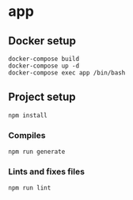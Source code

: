# app

## Docker setup

```
docker-compose build
docker-compose up -d
docker-compose exec app /bin/bash
```

## Project setup

```
npm install
```

### Compiles

```
npm run generate
```

### Lints and fixes files

```
npm run lint
```
